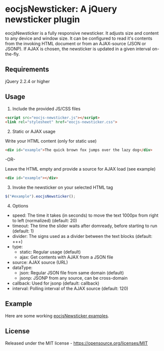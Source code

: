 # eocjsNewsticker: A jQuery newsticker plugin

eocjsNewsticker is a fully responsive newsticker. It adjusts size and content to any device and window size. It can be configured to read it's contents from the invoking HTML document or from an AJAX-source (JSON or JSONP). If AJAX is chosen, the newsticker is updated in a given interval on-the-fly.

## Requirements

jQuery 2.2.4 or higher

## Usage

1. Include the provided JS/CSS files

```html
<script src="eocjs-newsticker.js"></script>
<link rel="stylesheet" href="eocjs-newsticker.css">
```

2. Static or AJAX usage

Write your HTML content (only for static use)

```html
<div id="example">The quick brown fox jumps over the lazy dog</div>
```

-OR-

Leave the HTML empty and provide a source for AJAX load (see example)

```html
<div id="example"></div>
```

3. Invoke the newsticker on your selected HTML tag

```javascript
$("#example").eocjsNewsticker();
```

4. Options

  * speed: The time it takes (in seconds) to move the text 1000px from right to left (normalized) (default: 20)
  * timeout: The time the slider waits after domready, before starting to run (default: 1)
  * divider: The signs used as a divider between the text blocks (default: +++)
  * type:
    * static: Regular usage (default)
    * ajax: Get contents with AJAX from a JSON file
  * source: AJAX source (URL)
  * dataType:
    * json: Regular JSON file from same domain (default)
    * jsonp: JSONP from any source, can be cross-domain
  * callback: Used for jsonp (default: callback)
  * interval: Polling interval of the AJAX source (default: 120)

## Example

Here are some working <a href="https://nightside.de/eocjs-newsticker/example.html">eocjsNewsticker examples</a>.

## License

Released under the MIT license - https://opensource.org/licenses/MIT
